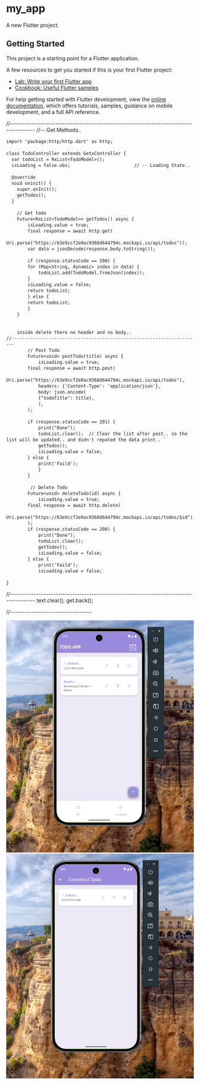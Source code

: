 # my_app

A new Flutter project.

## Getting Started

This project is a starting point for a Flutter application.

A few resources to get you started if this is your first Flutter project:

- [Lab: Write your first Flutter app](https://docs.flutter.dev/get-started/codelab)
- [Cookbook: Useful Flutter samples](https://docs.flutter.dev/cookbook)

For help getting started with Flutter development, view the
[online documentation](https://docs.flutter.dev/), which offers tutorials,
samples, guidance on mobile development, and a full API reference.

//----------------------------------------------------------------------------------------
//-- Get Methods.. 
```
import 'package:http/http.dart' as http;

class TodoController extends GetxController {
  var todoList = RxList<TodoModel>();
  isLoading = false.obs;                        // -- Loading State..  

  @override
  void oninit() {
    super.onInit();
    getTodos();
  }

    // Get todo
    Future<RxList<TodoModel>> getTodos() async {
        isLoading.value = true;
        final response = await http.get(
        Uri.parse("https://63e9ccf2e0ac9368d644794c.mockapi.io/api/todos"));
        var data = jsonDecode(response.body.toString());

        if (response.statusCode == 200) {
        for (Map<String, dynamic> index in data) {
            todoList.add(TodoModel.fromJson(index));
        }
        isLoading.value = false;
        return todoList;
        } else {
        return todoList;
        }
    }


    inside delete there no header and no body.. 
//-----------------------------------------------------------------------
        // Post Todo
        Future<void> postTodo(title) async {
            isLoading.value = true;
        final response = await http.post(
            Uri.parse("https://63e9ccf2e0ac9368d644794c.mockapi.io/api/todos"),
            headers: {'Content-Type': 'application/json'},
            body: json.encode(
            {"todoTitle": title},
            ),
        );

        if (response.statusCode == 201) {
            print("Done");
            todoList.clear();  // Clear the list after post.. so the list will be updated.. and didn't repated the data print.. `
            getTodos();
            isLoading.value = false;
        } else {
            print('Faild');
            }
        }      

         // Delete Todo
        Future<void> deleteTodo(id) async {
            isLoading.value = true;
        final response = await http.delete(
            Uri.parse("https://63e9ccf2e0ac9368d644794c.mockapi.io/api/todos/$id"),
        );
        if (response.statusCode == 200) {
            print("Done");
            todoList.clear();
            getTodos();
            isLoading.value = false;
        } else {
            print('Faild');
            isLoading.value = false;

}

```

//----------------------------------------------------------------------------------------
        text.clear();
        get.back();
        
        
//----------------------------------

![alt text](assets/Screenshot/image.png)
![alt text](assets/Screenshot/image-1.png)
